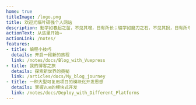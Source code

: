 ```yaml
---
home: true
titleImage: /logo.png
title: 欢迎光临叶硕强个人网站
description: 勤学如春起之苗，不见其增，日有所长；辍学如磨刀之石，不见其损，日有所亏
actionText: 从这里开始→
actionLink: /notes/
features:
- title: 编程小技巧
  details: 开启一段新的旅程
  link: /notes/docs/Blog_with_Vuepress
- title: 我的博客之旅
  details: 探索新世界的奥秘
  link: /articles/docs/My_blog_journey
- title: 一种大型可复用项目的模块化开发思想
  details: 掌握Vue的模块式开发
  link: /notes/docs/Deploy_with_Different_Platforms
---
```



